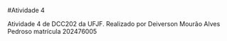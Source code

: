 #Atividade 4 

Atividade 4 de DCC202 da UFJF. Realizado por Deiverson Mourão Alves Pedroso matrícula 202476005